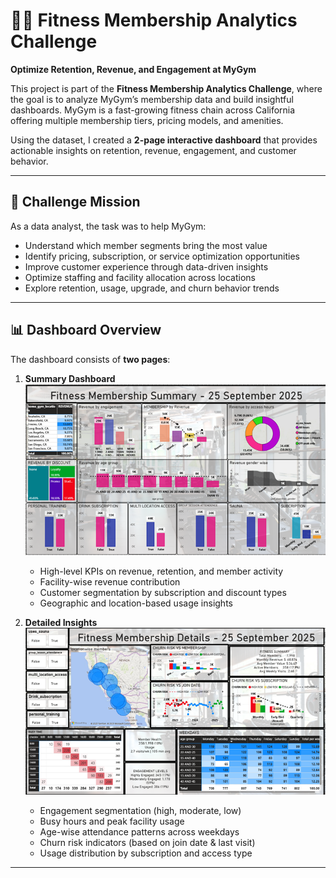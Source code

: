 # 🏋️‍♂️ Fitness Membership Analytics Challenge  
**Optimize Retention, Revenue, and Engagement at MyGym**

This project is part of the **Fitness Membership Analytics Challenge**, where the goal is to analyze MyGym’s membership data and build insightful dashboards. MyGym is a fast-growing fitness chain across California offering multiple membership tiers, pricing models, and amenities.  

Using the dataset, I created a **2-page interactive dashboard** that provides actionable insights on retention, revenue, engagement, and customer behavior.  

---

## 🎯 Challenge Mission
As a data analyst, the task was to help MyGym:
- Understand which member segments bring the most value  
- Identify pricing, subscription, or service optimization opportunities  
- Improve customer experience through data-driven insights  
- Optimize staffing and facility allocation across locations  
- Explore retention, usage, upgrade, and churn behavior trends  

---

## 📊 Dashboard Overview
The dashboard consists of **two pages**:

1. **Summary Dashboard**
   ![Summary Dashboard](summery.png)
   - High-level KPIs on revenue, retention, and member activity  
   - Facility-wise revenue contribution  
   - Customer segmentation by subscription and discount types  
   - Geographic and location-based usage insights  

3. **Detailed Insights**
   ![Detailed Insights](disc.png)
   - Engagement segmentation (high, moderate, low)  
   - Busy hours and peak facility usage  
   - Age-wise attendance patterns across weekdays  
   - Churn risk indicators (based on join date & last visit)  
   - Usage distribution by subscription and access type  

---
